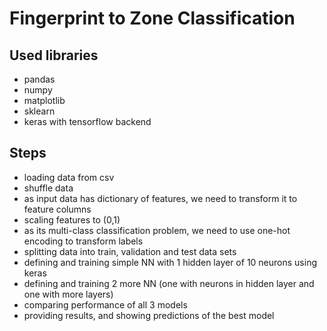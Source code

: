 # Fingerprint to Zone Classification

## Used libraries

* pandas
* numpy
* matplotlib
* sklearn
* keras with tensorflow backend

## Steps

* loading data from csv
* shuffle data
* as input data has dictionary of features, we need to transform it to feature columns
* scaling features to (0,1)
* as its multi-class classification problem, we need to use one-hot encoding to transform labels
* splitting data into train, validation and test data sets
* defining and training simple NN with 1 hidden layer of 10 neurons using keras
* defining and training 2 more NN (one with neurons in hidden layer and one with more layers)
* comparing performance of all 3 models
* providing results, and showing predictions of the best model

